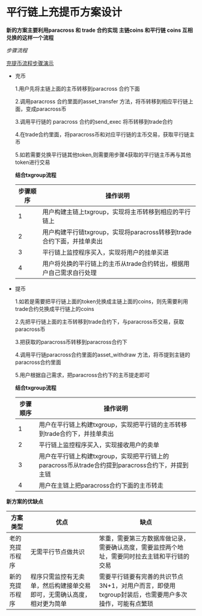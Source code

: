 # 平行链上充提币方案设计

**新的方案主要利用paracross 和 trade 合约实现 主链coins 和平行链 coins 互相兑换的这样一个流程**

*步骤流程*
  
  [充提币流程步骤演示](https://github.com/harrylee2015/share/blob/master/chain33/paracross.md)
  
  * 充币
  
    1.用户先将主链上面的主币转移到paracross 合约下面
    
    2.调用paracross 合约里面的asset_transfer 方法，将币转移到相应平行链上面，变成paracross币
    
    3.调用平行链的 paracross 合约的send_exec 将币转移到trade合约
    
    4.在trade合约里面，将paracross币和对应平行链的主币交易，获取平行链主币
    
    5.如若需要兑换平行链其他token,则需要用步骤4获取的平行链主币再与其他token进行交易
    
    **结合txgroup流程**
    
    |步骤顺序|操作说明|
    |-|-|
    |1|用户构建主链上txgroup，实现将主币转移到相应的平行链上|
    |2|用户构建平行链txgroup，实现将paracross转移到trade合约下面，并挂单卖出|
    |3|平行链上监控程序买入，实现将用户的挂单买进|
    |4|用户将兑换的平行链上的主币从trade合约转出，根据用户自己需求自行处理|
    
    
    
  * 提币
  
    1.如若是需要把平行链上面的token兑换成主链上面的coins，则先需要利用trade合约兑换成平行链上的coins
    
    2.先把平行链上面的主币转移到trade合约下，与paracross币交易，获取paracross币
    
    3.把获取的paracross币转移到paracross合约下
    
    4.调用平行链paracross合约里面的asset_withdraw 方法，将币提到主链的paracross合约里面
    
    5.用户根据自己需求，把paracross合约下的主币提走即可

     **结合txgroup流程**
     
     |步骤顺序|操作说明|
     |-|-|
     |1|用户在平行链上构建txgroup，实现把平行链的主币转移到trade合约下，并挂单卖出|
     |2|平行链上监控程序买入，实现接收用户的卖单|
     |3|用户在平行链上构建txgroup，实现把平行链上的paracross币从trade合约提到paracross合约下，并提到主链|
     |4|用户在主链上把paracross合约下面的主币转走|
     
**新方案的优缺点**

   |方案类型|优点|缺点|
   |-|-|-|
   |老的充提币程序|无需平行节点做共识|笨重，需要第三方数据库做记录，需要确认高度，需要监控两个地址，需要同时拉去主链和平行链的交易|
   |新的充提币程序|程序只需监控有无卖单，然后构建接单交易即可，无需确认高度，相对更为简单|需要平行链要有完善的共识节点3N+1，对用户而言，即使用txgroup封装后，也需要用户多次操作，可能有点繁琐|
